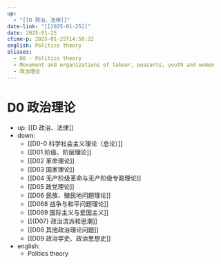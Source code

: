 ```yaml
---
up:
  - "[[D 政治、法律]]"
date-link: "[[2025-01-25]]"
date: 2025-01-25
ctime-p: 2025-01-25T14:50:22
english: Politics theory
aliases:
  - D0 - Politics theory
  - Movement and organizations of labour, peasants, youth and women
  - 政治理论
---
```


# D0 政治理论

- up: [[D 政治、法律]]
- down:
	- [[D0-0 科学社会主义理论（总论）]]
	- [[D01 阶级、阶层理论]]
	- [[D02 革命理论]]
	- [[D03 国家理论]]
	- [[D04 无产阶级革命与无产阶级专政理论]]
	- [[D05 政党理论]]
	- [[D06 民族、殖民地问题理论]]
	- [[D068 战争与和平问题理论]]
	- [[D069 国际主义与爱国主义]]
	- [[{D07} 政治流派和思潮]]
	- [[D08 其他政治理论问题]]
	- [[D09 政治学史、政治思想史]]
- english:
	- Politics theory
